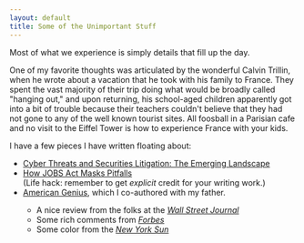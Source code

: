 ```yaml
---
layout: default
title: Some of the Unimportant Stuff
---
```


<p class="subtitle">Most of what we experience is simply details that fill up the day.</p>

<p>
One of my favorite thoughts was articulated by the wonderful Calvin Trillin, when he wrote about a vacation that he took with his family to France. They spent the vast majority of their trip doing what would be broadly called "hanging out," and upon returning, his school-aged children apparently got into a bit of trouble because their teachers couldn't believe that they had not gone to any of the well known tourist sites.  All foosball in a Parisian cafe and no visit to the Eiffel Tower is how to experience France with your kids.
</p>

<p>
I have a few pieces I have written floating about:
</p>

<ul>
  <li><a href="http://www.labaton.com/en/about/published/upload/WLJ_SCL2213_Commentary_Stocker.pdf">Cyber Threats and Securities Litigation: The Emerging Landscape</a></li>
  <li><a href="http://www.labaton.com/blog/upload/2012_103.pdf">How JOBS Act Masks Pitfalls</a></li> (Life hack: remember to get <em>explicit</em> credit for your writing work.)</li>
  <li><a href="https://www.amazon.com/American-Genius-Nineteenth-Century-Locks/dp/1593720165/">American Genius</a>, which I co-authored with my father.</li>
    <ul>
      <li>A nice review from the folks at the <a href="https://www.wsj.com/articles/SB116503809857139046"><em>Wall Street Journal</em></a></li>
      <li>Some rich comments from <a href="https://www.forbes.com/forbes-life-magazine/2007/0423/129.html"><em>Forbes</em></a></li>
      <li>Some color from the <a href="https://www.nysun.com/new-york/author-with-a-true-lock-on-history/41646/"><em>New York Sun</em></a></li>

